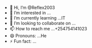 - 👋 Hi, I’m @Reflex2003
- 👀 I’m interested in ...
- 🌱 I’m currently learning ...IT
- 💞️ I’m looking to collaborate on ...
- 📫 How to reach me ...+254754141023
- 😄 Pronouns: ...He
- ⚡ Fun fact: ...

<!---
Reflex2003/Reflex2003 is a ✨ special ✨ repository because its `README.md` (this file) appears on your GitHub profile.
You can click the Preview link to take a look at your changes.
--->

